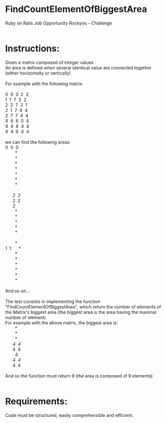 # FindCountElementOfBiggestArea
Ruby on Rails Job Opportunity Rockyou - Challenge
<br><br>
# Instructions:
Given a matrix composed of integer values<br>
An area is defined when several identical value are connected together (either horizontally or vertically)
<br><br>
For example with the following matrix:
<br><br>
0&nbsp;&nbsp;0&nbsp;&nbsp;0&nbsp;&nbsp;2&nbsp;&nbsp;2 <br>
1&nbsp;&nbsp;1&nbsp;&nbsp;7&nbsp;&nbsp;2&nbsp;&nbsp;2 <br>
2&nbsp;&nbsp;2&nbsp;&nbsp;7&nbsp;&nbsp;2&nbsp;&nbsp;1 <br>
2&nbsp;&nbsp;1&nbsp;&nbsp;7&nbsp;&nbsp;4&nbsp;&nbsp;4 <br>
2&nbsp;&nbsp;7&nbsp;&nbsp;7&nbsp;&nbsp;4&nbsp;&nbsp;4 <br>
4&nbsp;&nbsp;6&nbsp;&nbsp;6&nbsp;&nbsp;0&nbsp;&nbsp;4 <br>
4&nbsp;&nbsp;4&nbsp;&nbsp;6&nbsp;&nbsp;4&nbsp;&nbsp;4 <br>
4&nbsp;&nbsp;4&nbsp;&nbsp;6&nbsp;&nbsp;4&nbsp;&nbsp;4 <br>
<br>
we can find the following areas:<br>
0&nbsp;&nbsp;0&nbsp;&nbsp;0&nbsp;&nbsp;*&nbsp;&nbsp;* <br>
*&nbsp;&nbsp;*&nbsp;&nbsp;*&nbsp;&nbsp;*&nbsp;&nbsp;* <br>
*&nbsp;&nbsp;*&nbsp;&nbsp;*&nbsp;&nbsp;*&nbsp;&nbsp;* <br>
*&nbsp;&nbsp;*&nbsp;&nbsp;*&nbsp;&nbsp;*&nbsp;&nbsp;* <br>
*&nbsp;&nbsp;*&nbsp;&nbsp;*&nbsp;&nbsp;*&nbsp;&nbsp;* <br>
*&nbsp;&nbsp;*&nbsp;&nbsp;*&nbsp;&nbsp;*&nbsp;&nbsp;* <br>
*&nbsp;&nbsp;*&nbsp;&nbsp;*&nbsp;&nbsp;*&nbsp;&nbsp;* <br>
*&nbsp;&nbsp;*&nbsp;&nbsp;*&nbsp;&nbsp;*&nbsp;&nbsp;* <br>
<br>
*&nbsp;&nbsp;*&nbsp;&nbsp;*&nbsp;&nbsp;2&nbsp;&nbsp;2 <br>
*&nbsp;&nbsp;*&nbsp;&nbsp;*&nbsp;&nbsp;2&nbsp;&nbsp;2 <br>
*&nbsp;&nbsp;*&nbsp;&nbsp;*&nbsp;&nbsp;2&nbsp;&nbsp;* <br>
*&nbsp;&nbsp;*&nbsp;&nbsp;*&nbsp;&nbsp;*&nbsp;&nbsp;* <br>
*&nbsp;&nbsp;*&nbsp;&nbsp;*&nbsp;&nbsp;*&nbsp;&nbsp;* <br>
*&nbsp;&nbsp;*&nbsp;&nbsp;*&nbsp;&nbsp;*&nbsp;&nbsp;* <br>
*&nbsp;&nbsp;*&nbsp;&nbsp;*&nbsp;&nbsp;*&nbsp;&nbsp;* <br>
*&nbsp;&nbsp;*&nbsp;&nbsp;*&nbsp;&nbsp;*&nbsp;&nbsp;* <br>
<br>
*&nbsp;&nbsp;*&nbsp;&nbsp;*&nbsp;&nbsp;*&nbsp;&nbsp;* <br>
1&nbsp;&nbsp;1&nbsp;&nbsp;*&nbsp;&nbsp;*&nbsp;&nbsp;* <br>
*&nbsp;&nbsp;*&nbsp;&nbsp;*&nbsp;&nbsp;*&nbsp;&nbsp;* <br>
*&nbsp;&nbsp;*&nbsp;&nbsp;*&nbsp;&nbsp;*&nbsp;&nbsp;* <br>
*&nbsp;&nbsp;*&nbsp;&nbsp;*&nbsp;&nbsp;*&nbsp;&nbsp;* <br>
*&nbsp;&nbsp;*&nbsp;&nbsp;*&nbsp;&nbsp;*&nbsp;&nbsp;* <br>
*&nbsp;&nbsp;*&nbsp;&nbsp;*&nbsp;&nbsp;*&nbsp;&nbsp;* <br>
*&nbsp;&nbsp;*&nbsp;&nbsp;*&nbsp;&nbsp;*&nbsp;&nbsp;* <br>
<br>
And so on...
<br><br>
The test consists in implementing the function "FindCountElementOfBiggestArea", which return the number of elements of the Matrix's biggest area (the biggest area is the area having the maximal number of element)<br>
For example with the above matrix, the biggest area is:<br>
*&nbsp;&nbsp;*&nbsp;&nbsp;*&nbsp;&nbsp;*&nbsp;&nbsp;* <br>
*&nbsp;&nbsp;*&nbsp;&nbsp;*&nbsp;&nbsp;*&nbsp;&nbsp;* <br>
*&nbsp;&nbsp;*&nbsp;&nbsp;*&nbsp;&nbsp;*&nbsp;&nbsp;* <br>
*&nbsp;&nbsp;*&nbsp;&nbsp;*&nbsp;&nbsp;4&nbsp;&nbsp;4 <br>
*&nbsp;&nbsp;*&nbsp;&nbsp;*&nbsp;&nbsp;4&nbsp;&nbsp;4 <br>
*&nbsp;&nbsp;*&nbsp;&nbsp;*&nbsp;&nbsp;*&nbsp;&nbsp;4 <br>
*&nbsp;&nbsp;*&nbsp;&nbsp;*&nbsp;&nbsp;4&nbsp;&nbsp;4 <br>
*&nbsp;&nbsp;*&nbsp;&nbsp;*&nbsp;&nbsp;4&nbsp;&nbsp;4 <br>
<br>
And so the function must return 9 (the area is composed of 9 elements)
<br><br>

# Requirements: <br>
Code must be structured, easily comprehensible and efficient.

